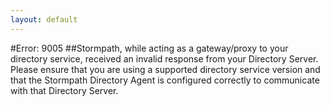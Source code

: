 ```yaml
---
layout: default
---
```


#Error: 9005
##Stormpath, while acting as a gateway/proxy to your directory service, received an invalid response from your Directory Server. Please ensure that you are using a supported directory service version and that the Stormpath Directory Agent is configured correctly to communicate with that Directory Server.
